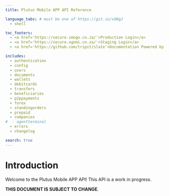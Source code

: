 ```yaml
---
title: Plutus Mobile APP API Reference

language_tabs: # must be one of https://git.io/vQNgJ
  - shell

toc_footers:
  - <a href='https://secure.imogo.co.za/'>Production Login</a>
  - <a href='https://secure.ogomi.co.za/'>Staging Login</a>
  - <a href='https://github.com/tripit/slate'>Documentation Powered by Slate</a>

includes:
  - authentication
  - config
  - users
  - documents
  - wallets
  - debitcards
  - transfers
  - beneficiaries
  - p2ppayments
  - forex
  - standingorders
  - prepaid
  - companies
#  - agentterminal
  - errors
  - changelog

search: true
---
```


# Introduction

Welcome to the Plutus Mobile APP API!  This API is a work in progress.

<strong>THIS DOCUMENT IS SUBJECT TO CHANGE</strong>.

